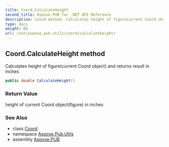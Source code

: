 ```yaml
---
title: Coord.CalculateHeight
second_title: Aspose.PUB for .NET API Reference
description: Coord method. Calculates height of figurecurrent Coord object and returns result in inches
type: docs
weight: 60
url: /net/aspose.pub.utils/coord/calculateheight/
---
```

## Coord.CalculateHeight method

Calculates height of figure(current Coord object) and returns result in inches

```csharp
public double CalculateHeight()
```

### Return Value

height of current Coord object(figure) in inches

### See Also

* class [Coord](../)
* namespace [Aspose.Pub.Utils](../../coord/)
* assembly [Aspose.PUB](../../../)


